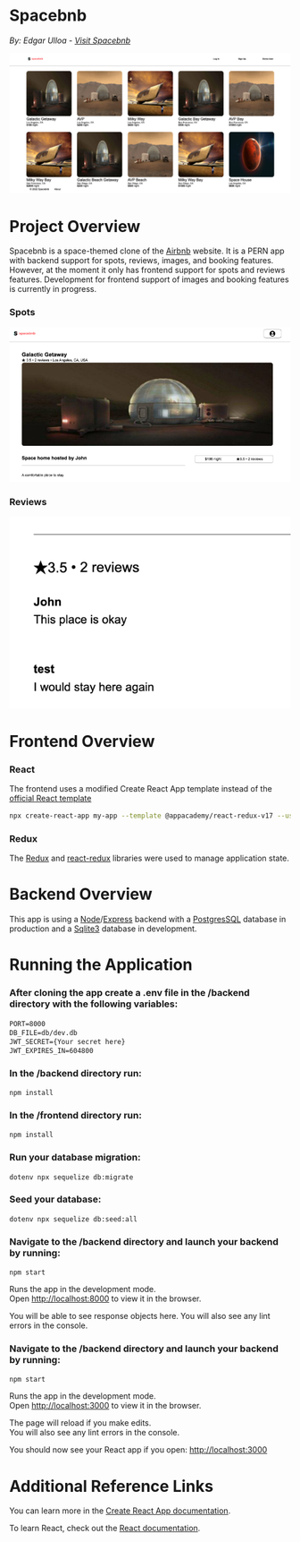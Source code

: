 
# Spacebnb
*By: Edgar Ulloa - [Visit Spacebnb](https://airbnb-aa-clone.herokuapp.com/)*

![alt text](spacelanding.png)
# Project Overview

Spacebnb is a space-themed clone of the [Airbnb](https://www.airbnb.com/) website. It is a PERN app with backend support for spots, reviews, images, and booking features. However, at the moment it only has frontend support for spots and reviews features. Development for frontend support of images and booking features is currently in progress.

### Spots

![alt text](spotdetails.png)
### Reviews

![alt text](spacereviews.png)

# Frontend Overview

### React

The frontend uses a modified Create React App template instead of the [official React template](https://github.com/facebook/create-react-app)

```sh
npx create-react-app my-app --template @appacademy/react-redux-v17 --use-npm
```

### Redux
The [Redux](https://redux.js.org/) and [react-redux](https://react-redux.js.org/) libraries were used to manage application state.

# Backend Overview

This app is using a [Node](https://nodejs.org/en/)/[Express](https://expressjs.com/) backend with a [PostgresSQL](https://www.postgresql.org/) database in production and a [Sqlite3](https://www.sqlite.org/index.html) database in development.

# Running the Application

### After cloning the app create a .env file in the /backend directory with the following variables:

```
PORT=8000
DB_FILE=db/dev.db
JWT_SECRET={Your secret here}
JWT_EXPIRES_IN=604800
```
### In the /backend directory run:
```
npm install
```
### In the /frontend directory run:
```
npm install
```
### Run your database migration:
```
dotenv npx sequelize db:migrate
```
### Seed your database:
```
dotenv npx sequelize db:seed:all
```
### Navigate to the /backend directory and launch your backend by running:

 ```
 npm start
 ```

Runs the app in the development mode.\
Open [http://localhost:8000](http://localhost:8000) to view it in the browser.

You will be able to see response objects here.
You will also see any lint errors in the console.

### Navigate to the /backend directory and launch your backend by running:

```
npm start
```

Runs the app in the development mode.\
Open [http://localhost:3000](http://localhost:3000) to view it in the browser.

The page will reload if you make edits.\
You will also see any lint errors in the console.

You should now see your React app if you open:
[http://localhost:3000](http://localhost:3000)

# Additional Reference Links

You can learn more in the [Create React App documentation](https://facebook.github.io/create-react-app/docs/getting-started).

To learn React, check out the [React documentation](https://reactjs.org/).
